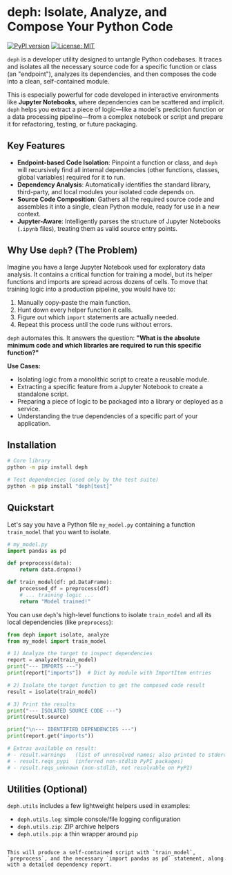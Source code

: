 # deph: Isolate, Analyze, and Compose Your Python Code

[![PyPI version](https://badge.fury.io/py/deph.svg)](https://badge.fury.io/py/deph) [![License: MIT](https://img.shields.io/badge/License-MIT-yellow.svg)](https://opensource.org/licenses/MIT)

`deph` is a developer utility designed to untangle Python codebases. It traces and isolates all the necessary source code for a specific function or class (an "endpoint"), analyzes its dependencies, and then composes the code into a clean, self-contained module.

This is especially powerful for code developed in interactive environments like **Jupyter Notebooks**, where dependencies can be scattered and implicit. `deph` helps you extract a piece of logic—like a model's prediction function or a data processing pipeline—from a complex notebook or script and prepare it for refactoring, testing, or future packaging.

## Key Features

-   **Endpoint-based Code Isolation**: Pinpoint a function or class, and `deph` will recursively find all internal dependencies (other functions, classes, global variables) required for it to run.
-   **Dependency Analysis**: Automatically identifies the standard library, third-party, and local modules your isolated code depends on.
-   **Source Code Composition**: Gathers all the required source code and assembles it into a single, clean Python module, ready for use in a new context.
-   **Jupyter-Aware**: Intelligently parses the structure of Jupyter Notebooks (`.ipynb` files), treating them as valid source entry points.

## Why Use `deph`? (The Problem)

Imagine you have a large Jupyter Notebook used for exploratory data analysis. It contains a critical function for training a model, but its helper functions and imports are spread across dozens of cells. To move that training logic into a production pipeline, you would have to:

1.  Manually copy-paste the main function.
2.  Hunt down every helper function it calls.
3.  Figure out which `import` statements are actually needed.
4.  Repeat this process until the code runs without errors.

`deph` automates this. It answers the question: **"What is the absolute minimum code and which libraries are required to run this specific function?"**

**Use Cases:**

-   Isolating logic from a monolithic script to create a reusable module.
-   Extracting a specific feature from a Jupyter Notebook to create a standalone script.
-   Preparing a piece of logic to be packaged into a library or deployed as a service.
-   Understanding the true dependencies of a specific part of your application.

## Installation

```bash
# Core library
python -m pip install deph

# Test dependencies (used only by the test suite)
python -m pip install "deph[test]"
```

## Quickstart

Let's say you have a Python file `my_model.py` containing a function `train_model` that you want to isolate.

```python
# my_model.py
import pandas as pd

def preprocess(data):
    return data.dropna()

def train_model(df: pd.DataFrame):
    processed_df = preprocess(df)
    # ... training logic ...
    return "Model trained!"
```

You can use `deph`'s high-level functions to isolate `train_model` and all its local dependencies (like `preprocess`):

```python
from deph import isolate, analyze
from my_model import train_model

# 1) Analyze the target to inspect dependencies
report = analyze(train_model)
print("--- IMPORTS ---")
print(report["imports"])  # Dict by module with ImportItem entries

# 2) Isolate the target function to get the composed code result
result = isolate(train_model)

# 3) Print the results
print("--- ISOLATED SOURCE CODE ---")
print(result.source)

print("\n--- IDENTIFIED DEPENDENCIES ---")
print(report.get("imports"))

# Extras available on result:
# - result.warnings   (list of unresolved names; also printed to stderr)
# - result.reqs_pypi  (inferred non-stdlib PyPI packages)
# - result.reqs_unknown (non-stdlib, not resolvable on PyPI)

```

## Utilities (Optional)

`deph.utils` includes a few lightweight helpers used in examples:

- `deph.utils.log`: simple console/file logging configuration
- `deph.utils.zip`: ZIP archive helpers
- `deph.utils.pip`: a thin wrapper around `pip`
```

This will produce a self-contained script with `train_model`, `preprocess`, and the necessary `import pandas as pd` statement, along with a detailed dependency report.
